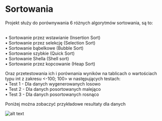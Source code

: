 # Sortowania

Projekt służy do porównywania 6 różnych algorytmów sortowania, są to:<br><br>

• Sortowanie przez wstawianie (Insertion Sort)<br>
• Sortowanie przez selekcję (Selection Sort)<br>
• Sortowanie bąbelkowe (Bubble Sort)<br>
• Sortowanie szybkie (Quick Sort)<br>
• Sortowanie Shella (Shell sort)<br>
• Sortowanie przez kopcowanie (Heap Sort)<br>

Oraz przetestowania ich i porównania wyników na tablicach o wartościach typu int z zakresu <-100; 100> w następujących testach:<br>
• Test 1 - Dla danych wygenerowanych losowo<br>
• Test 2 - Dla danych posortowanych malejąco<br>
• Test 3 - Dla danych posortowanych rosnąco<br>

Poniżej można zobaczyć przykładowe resultaty dla danych <br>

![alt text](https://i.imgur.com/YyK4Sjt.png)
